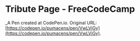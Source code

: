 # Tribute Page - FreeCodeCamp
 _A Pen created at CodePen.io. Original URL: [https://codepen.io/pumacens/pen/VwLVjGy](https://codepen.io/pumacens/pen/VwLVjGy).

 